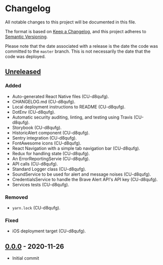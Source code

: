 # Changelog

All notable changes to this project will be documented in this file.

The format is based on [Keep a Changelog](https://keepachangelog.com/en/1.0.0/),
and this project adheres to [Semantic Versioning](https://semver.org/spec/v2.0.0.html).

Please note that the date associated with a release is the date the code
was committed to the `master` branch. This is not necessarily the date that
the code was deployed.

## [Unreleased]

### Added

- Auto-generated React Native files (CU-d8qufg).
- CHANGELOG.md (CU-d8qufg).
- Local deployment instructions to README (CU-d8qufg).
- DotEnv (CU-d8qufg).
- Automatic security auditing, linting, and testing using Travis (CU-d8qufg).
- Storybook (CU-d8qufg).
- HistoricAlert component (CU-d8qufg).
- Sentry integration (CU-d8qufg).
- FontAwesome icons (CU-d8qufg).
- React Navigation with a simple tab navigation bar (CU-d8qufg).
- Redux for handling state (CU-d8qufg).
- An ErrorReportingServie (CU-d8qufg).
- API calls (CU-d8qufg).
- Standard Logger class (CU-d8qufg).
- SoundService to be used for alert and message noises (CU-d8qufg).
- CredentialsService to handle the Brave Alert API's API key (CU-d8qufg).
- Services tests (CU-d8qufg).

### Removed

- `yarn.lock` (CU-d8qufg).

### Fixed

- iOS deployment target (CU-d8qufg).

## [0.0.0] - 2020-11-26

- Initial commit

[unreleased]: https://github.com/bravetechnologycoop/brave-alert-app/compare/v0.0.0...HEAD
[0.0.0]: https://github.com/bravetechnologycoop/brave-alert-app/releases/tag/v0.0.0
